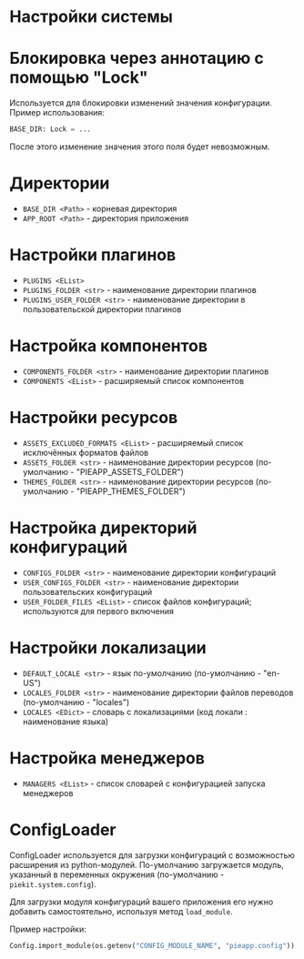 # Настройки системы

# Блокировка через аннотацию с помощью "Lock"

Используется для блокировки изменений значения конфигурации. Пример использования:

```py
BASE_DIR: Lock = ...
```

После этого изменение значения этого поля будет невозможным.


# Директории
* `BASE_DIR <Path>` - корневая директория
* `APP_ROOT <Path>` - директория приложения

# Настройки плагинов
* `PLUGINS <EList>`
* `PLUGINS_FOLDER <str>` - наименование директории плагинов
* `PLUGINS_USER_FOLDER <str>` - наименование директории в пользовательской директории плагинов


# Настройка компонентов
* `COMPONENTS_FOLDER <str>` - наименование директории плагинов
* `COMPONENTS <EList>` - расширяемый список компонентов


# Настройки ресурсов
* `ASSETS_EXCLUDED_FORMATS <EList>` - расширяемый список исключённых форматов файлов
* `ASSETS_FOLDER <str>` - наименование директории ресурсов (по-умолчанию - "PIEAPP_ASSETS_FOLDER")
* `THEMES_FOLDER <str>` - наименование директории ресурсов (по-умолчанию - "PIEAPP_THEMES_FOLDER")


# Настройка директорий конфигураций
* `CONFIGS_FOLDER <str>` - наименование директории конфигураций
* `USER_CONFIGS_FOLDER <str>` - наименование директории пользовательских конфигураций
* `USER_FOLDER_FILES <EList>` - список файлов конфигураций; используются для первого включения 


# Настройки локализации
* `DEFAULT_LOCALE <str>` - язык по-умолчанию (по-умолчанию - "en-US")
* `LOCALES_FOLDER <str>` - наименование директории файлов переводов (по-умолчанию - "locales")
* `LOCALES <EDict>` - словарь с локализациями (код локали : наименование языка)


# Настройка менеджеров
* `MANAGERS <EList>` - список словарей с конфигурацией запуска менеджеров


# ConfigLoader

ConfigLoader используется для загрузки конфигураций с возможностью расширения из python-модулей. По-умолчанию загружается модуль, указанный в переменных окружения (по-умолчанию - `piekit.system.config`).

Для загрузки модуля конфигураций вашего приложения его нужно добавить самостоятельно, используя метод `load_module`.

Пример настройки:

```py
Config.import_module(os.getenv("CONFIG_MODULE_NAME", "pieapp.config"))
```